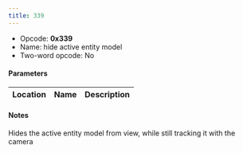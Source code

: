 ```yaml
---
title: 339
---
```


- Opcode: **0x339**
- Name: hide active entity model
- Two-word opcode: No

#### Parameters

| Location | Name | Description |
|:--------:|:----:|:-----------:|

#### Notes

Hides the active entity model from view, while still tracking it with the camera
